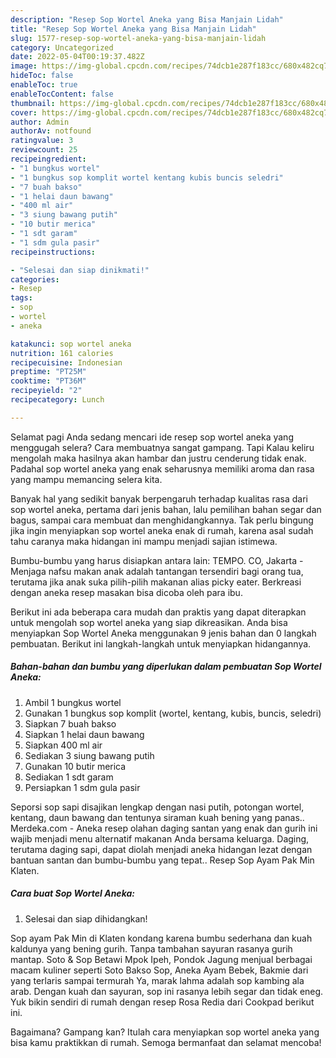 ```yaml
---
description: "Resep Sop Wortel Aneka yang Bisa Manjain Lidah"
title: "Resep Sop Wortel Aneka yang Bisa Manjain Lidah"
slug: 1577-resep-sop-wortel-aneka-yang-bisa-manjain-lidah
category: Uncategorized
date: 2022-05-04T00:19:37.482Z
image: https://img-global.cpcdn.com/recipes/74dcb1e287f183cc/680x482cq70/sop-wortel-aneka-foto-resep-utama.jpg
hideToc: false
enableToc: true
enableTocContent: false
thumbnail: https://img-global.cpcdn.com/recipes/74dcb1e287f183cc/680x482cq70/sop-wortel-aneka-foto-resep-utama.jpg
cover: https://img-global.cpcdn.com/recipes/74dcb1e287f183cc/680x482cq70/sop-wortel-aneka-foto-resep-utama.jpg
author: Admin
authorAv: notfound
ratingvalue: 3
reviewcount: 25
recipeingredient:
- "1 bungkus wortel"
- "1 bungkus sop komplit wortel kentang kubis buncis seledri"
- "7 buah bakso"
- "1 helai daun bawang"
- "400 ml air"
- "3 siung bawang putih"
- "10 butir merica"
- "1 sdt garam"
- "1 sdm gula pasir"
recipeinstructions:

- "Selesai dan siap dinikmati!"
categories:
- Resep
tags:
- sop
- wortel
- aneka

katakunci: sop wortel aneka 
nutrition: 161 calories
recipecuisine: Indonesian
preptime: "PT25M"
cooktime: "PT36M"
recipeyield: "2"
recipecategory: Lunch

---
```



Selamat pagi Anda sedang mencari ide resep sop wortel aneka yang menggugah selera? Cara membuatnya sangat gampang. Tapi Kalau keliru mengolah maka hasilnya akan hambar dan justru cenderung tidak enak. Padahal sop wortel aneka yang enak seharusnya memiliki aroma dan rasa yang mampu memancing selera kita.


Banyak hal yang sedikit banyak berpengaruh terhadap kualitas rasa dari sop wortel aneka, pertama dari jenis bahan, lalu pemilihan bahan segar dan bagus, sampai cara membuat dan menghidangkannya. Tak perlu bingung jika ingin menyiapkan sop wortel aneka enak di rumah, karena asal sudah tahu caranya maka hidangan ini mampu menjadi sajian istimewa.

Bumbu-bumbu yang harus disiapkan antara lain: TEMPO. CO, Jakarta - Menjaga nafsu makan anak adalah tantangan tersendiri bagi orang tua, terutama jika anak suka pilih-pilih makanan alias picky eater. Berkreasi dengan aneka resep masakan bisa dicoba oleh para ibu.


Berikut ini ada beberapa cara mudah dan praktis yang dapat diterapkan untuk mengolah sop wortel aneka yang siap dikreasikan. Anda bisa menyiapkan Sop Wortel Aneka menggunakan 9 jenis bahan dan 0 langkah pembuatan. Berikut ini langkah-langkah untuk menyiapkan hidangannya.

<!--inarticleads1-->

##### Bahan-bahan dan bumbu yang diperlukan dalam pembuatan Sop Wortel Aneka:

1. Ambil 1 bungkus wortel
1. Gunakan 1 bungkus sop komplit (wortel, kentang, kubis, buncis, seledri)
1. Siapkan 7 buah bakso
1. Siapkan 1 helai daun bawang
1. Siapkan 400 ml air
1. Sediakan 3 siung bawang putih
1. Gunakan 10 butir merica
1. Sediakan 1 sdt garam
1. Persiapkan 1 sdm gula pasir


Seporsi sop sapi disajikan lengkap dengan nasi putih, potongan wortel, kentang, daun bawang dan tentunya siraman kuah bening yang panas.. Merdeka.com - Aneka resep olahan daging santan yang enak dan gurih ini wajib menjadi menu alternatif makanan Anda bersama keluarga. Daging, terutama daging sapi, dapat diolah menjadi aneka hidangan lezat dengan bantuan santan dan bumbu-bumbu yang tepat.. Resep Sop Ayam Pak Min Klaten. 

<!--inarticleads2-->

##### Cara buat Sop Wortel Aneka:


1. Selesai dan siap dihidangkan!

Sop ayam Pak Min di Klaten kondang karena bumbu sederhana dan kuah kaldunya yang bening gurih. Tanpa tambahan sayuran rasanya gurih mantap. Soto &amp; Sop Betawi Mpok Ipeh, Pondok Jagung menjual berbagai macam kuliner seperti Soto Bakso Sop, Aneka Ayam Bebek, Bakmie dari yang terlaris sampai termurah Ya, marak lahma adalah sop kambing ala arab. Dengan kuah dan sayuran, sop ini rasanya lebih segar dan tidak eneg. Yuk bikin sendiri di rumah dengan resep Rosa Redia dari Cookpad berikut ini. 

Bagaimana? Gampang kan? Itulah cara menyiapkan sop wortel aneka yang bisa kamu praktikkan di rumah. Semoga bermanfaat dan selamat mencoba!
